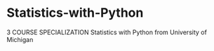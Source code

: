 # Statistics-with-Python
3 COURSE SPECIALIZATION Statistics with Python from University of Michigan
